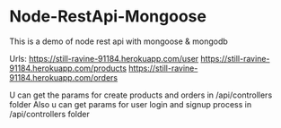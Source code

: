 # Node-RestApi-Mongoose
This is a demo of node rest api with mongoose &amp; mongodb

Urls:
https://still-ravine-91184.herokuapp.com/user
https://still-ravine-91184.herokuapp.com/products
https://still-ravine-91184.herokuapp.com/orders


U can get the params for create products and orders in /api/controllers folder
Also u can get params for user login and signup process in /api/controllers folder

